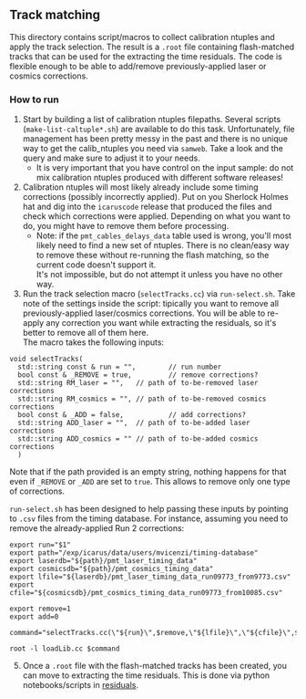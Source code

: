 ## Track matching
This directory contains script/macros to collect calibration ntuples and apply the track selection.
The result is a `.root` file containing flash-matched tracks that can be used for the extracting the time residuals.
The code is flexible enough to be able to add/remove previously-applied laser or cosmics corrections.

### How to run
1. Start by building a list of calibration ntuples filepaths. Several scripts (`make-list-caltuple*.sh`) are available to do this task.
   Unfortunately, file management has been pretty messy in the past and there is no unique way to get the calib_ntuples you need via `samweb`.
   Take a look and the query and make sure to adjust it to your needs.
   * It is very important that you have control on the input sample: do not mix calibration ntuples produced with different software releases!
3. Calibration ntuples will most likely already include some timing corrections (possibly incorrectly applied).
   Put on you Sherlock Holmes hat and dig into the `icaruscode` release that produced the files and check which corrections were applied.
   Depending on what you want to do, you might have to remove them before processing.
   * Note: if the `pmt_cables_delays_data` table used is wrong, you'll most likely need to find a new set of ntuples.
   There is no clean/easy way to remove these without re-running the flash matching, so the current code doesn't support it.  
   It's not impossible, but do not attempt it unless you have no other way.
5. Run the track selection macro (`selectTracks.cc`) via `run-select.sh`.
   Take note of the settings inside the script: tipically you want to remove all previously-applied laser/cosmics corrections.
   You will be able to re-apply any correction you want while extracting the residuals, so it's better to remove all of them here.  
   The macro takes the following inputs:
```
void selectTracks(
  std::string const & run = "",        // run number
  bool const & _REMOVE = true,         // remove corrections?
  std::string RM_laser = "",   // path of to-be-removed laser corrections
  std::string RM_cosmics = "", // path of to-be-removed cosmics corrections
  bool const & _ADD = false,           // add corrections?
  std::string ADD_laser = "",  // path of to-be-added laser corrections
  std::string ADD_cosmics = "" // path of to-be-added cosmics corrections
  )
```
   Note that if the path provided is an empty string, nothing happens for that even if `_REMOVE` or `_ADD` are set to `true`.
   This allows to remove only one type of corrections.

   `run-select.sh` has been designed to help passing these inputs by pointing to `.csv` files from the timing database.
   For instance, assuming you need to remove the already-applied Run 2 corrections:
```
export run="$1"
export path="/exp/icarus/data/users/mvicenzi/timing-database"
export laserdb="${path}/pmt_laser_timing_data"
export cosmicsdb="${path}/pmt_cosmics_timing_data"
export lfile="${laserdb}/pmt_laser_timing_data_run09773_from9773.csv"
export cfile="${cosmicsdb}/pmt_cosmics_timing_data_run09773_from10085.csv"

export remove=1
export add=0

command="selectTracks.cc(\"${run}\",$remove,\"${lfile}\",\"${cfile}\",$add,\"\",\"\")"

root -l loadLib.cc $command

```
5. Once a `.root` file with the flash-matched tracks has been created, you can move to extracting the time residuals.
   This is done via python notebooks/scripts in [residuals](../residuals).

